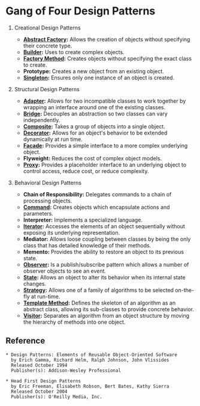 # Gang of Four Design Patterns

1. Creational Design Patterns
    * **[Abstract Factory](./AbstractFactoryPattern/README.md):** Allows the creation of objects without specifying their concrete type.
    * **[Builder](./BuilderPattern/README.md):** Uses to create complex objects.
    * **[Factory Method](./FactoryPattern/README.md):** Creates objects without specifying the exact class to create.
    * **Prototype:** Creates a new object from an existing object.
    * **[Singleton](./SingletonPattern/README.md):** Ensures only one instance of an object is created.

2. Structural Design Patterns
    * **[Adapter](./AdapterPattern/README.md):** Allows for two incompatible classes to work together by wrapping an interface around one of the existing classes.
    * **[Bridge](./BridgePattern/README.md):** Decouples an abstraction so two classes can vary independently.
    * **[Composite](./CompositePattern/README.md):** Takes a group of objects into a single object.
    * **[Decorator](./DecoratorPattern/README.md):** Allows for an object's behavior to be extended dynamically at run time.
    * **[Facade](./FacadePattern/README.md):** Provides a simple interface to a more complex underlying object.
    * **Flyweight:** Reduces the cost of complex object models.
    * **[Proxy](./ProxyPattern/README.md):** Provides a placeholder interface to an underlying object to control access, reduce cost, or reduce complexity.

3. Behavioral Design Patterns
    * **Chain of Responsibility:** Delegates commands to a chain of processing objects.
    * **[Command](./CommandPattern/README.md):** Creates objects which encapsulate actions and parameters.
    * **Interpreter:** Implements a specialized language.
    * **[Iterator](./IteratorPattern/README.md):** Accesses the elements of an object sequentially without exposing its underlying representation.
    * **Mediator:** Allows loose coupling between classes by being the only class that has detailed knowledge of their methods.
    * **Memento:** Provides the ability to restore an object to its previous state.
    * **[Observer](./ObserverPattern/README.md):** Is a publish/subscribe pattern which allows a number of observer objects to see an event.
    * **[State](./StatePattern/README.md):** Allows an object to alter its behavior when its internal state changes.
    * **[Strategy](./StrategyPattern/README.md):** Allows one of a family of algorithms to be selected on-the-fly at run-time.
    * **[Template Method](./TemplateMethodPattern/README.md):** Defines the skeleton of an algorithm as an abstract class, allowing its sub-classes to provide concrete behavior.
    * **[Visitor](./VisitorPattern/README.md):** Separates an algorithm from an object structure by moving the hierarchy of methods into one object.

## Reference

```
* Design Patterns: Elements of Reusable Object-Oriented Software
  by Erich Gamma, Richard Helm, Ralph Johnson, John Vlissides
  Released October 1994
  Publisher(s): Addison-Wesley Professional

* Head First Design Patterns
  by Eric Freeman, Elisabeth Robson, Bert Bates, Kathy Sierra
  Released October 2004
  Publisher(s): O'Reilly Media, Inc.
```
